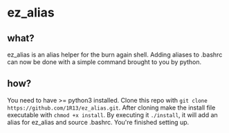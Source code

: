 # ez_alias

## what?

ez_alias is an alias helper for the burn again shell.
Adding aliases to .bashrc can now be done with a simple command
brought to you by python.

## how?

You need to have >= python3 installed.
Clone this repo with ```git clone https://github.com/1R13/ez_alias.git```.
After cloning make the install file executable with ```chmod +x install```.
By executing it ```./install```, it will add an alias for ez_alias and source .bashrc. You're finished setting up.
